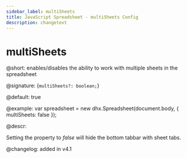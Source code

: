 ```yaml
---
sidebar_label: multiSheets
title: JavaScript Spreadsheet - multiSheets Config
description: changetext
---
```


# multiSheets

@short: enables/disables the ability to work with multiple sheets in the spreadsheet

@signature: {`multiSheets?: boolean;`}

@default: true

@example:
var spreadsheet = new dhx.Spreadsheet(document.body, {
	multiSheets: false
});

@descr:

Setting the property to *false* will hide the bottom tabbar with sheet tabs.

@changelog: added in v4.1
